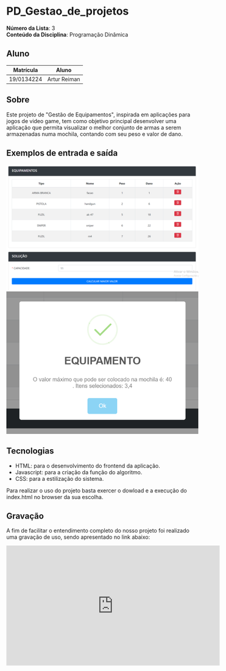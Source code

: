 # PD_Gestao_de_projetos

**Número da Lista**: 3<br>
**Conteúdo da Disciplina**: Programação Dinâmica<br>

## Aluno
| Matrícula | Aluno          |
|-----------|----------------|
| 19/0134224| Artur Reiman   |

## Sobre 
Este projeto de "Gestão de Equipamentos", inspirada em aplicações para jogos de video game, tem como objetivo principal desenvolver uma aplicação que permita visualizar o melhor conjunto de armas a serem armazenadas numa mochila, contando com seu peso e valor de dano.

## Exemplos de entrada e saída
![Tabela](./assets/pd-img-1.png)
![Resultado](./assets/pd-img-2.png)

## Tecnologias 
- HTML: para o desenvolvimento do frontend da aplicação.
- Javascript: para a criação da função do algoritmo.
- CSS: para a estilização do sistema.

Para realizar o uso do projeto basta exercer o dowload e a execução do index.html no browser da sua escolha.

## Gravação 

A fim de facilitar o entendimento completo do nosso projeto foi realizado uma gravação de uso, sendo apresentado no link abaixo:

<iframe width="560" height="315" src="https://www.youtube.com/embed/j2naOSKgt-w?si=5t4SBBta76mNTib5" title="YouTube video player" frameborder="0" allow="accelerometer; autoplay; clipboard-write; encrypted-media; gyroscope; picture-in-picture; web-share" referrerpolicy="strict-origin-when-cross-origin" allowfullscreen></iframe>

